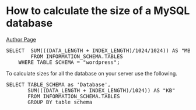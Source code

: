 
<h1>How to calculate the size of a MySQL database</h1>
<a target='_blank' href='https://www.codediesel.com/mysql/how-to-calculate-the-size-of-a-mysql-database/'>Author Page</a>

<pre>
SELECT  SUM(((DATA_LENGTH + INDEX_LENGTH)/1024/1024)) AS "MB"
        FROM INFORMATION_SCHEMA.TABLES
	WHERE TABLE_SCHEMA = "wordpress";
</pre>
    
    
<div>To calculate sizes for all the database on your server use the following.</div> 

<pre>
SELECT TABLE_SCHEMA as 'Database', 
       SUM(((DATA_LENGTH + INDEX_LENGTH)/1024)) AS "KB"
       FROM INFORMATION_SCHEMA.TABLES
       GROUP BY table_schema
</pre>
